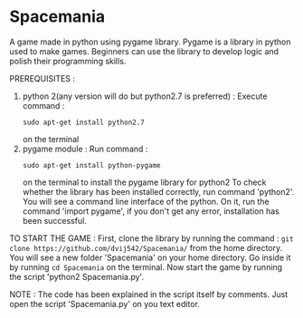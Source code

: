 # Spacemania
A game made in python using pygame library.
Pygame is a library in python used to make games. Beginners can use the library to develop logic
and polish their programming skills.

PREREQUISITES :
1. python 2(any version will do but python2.7 is preferred) :
    Execute command : 
    ```
    sudo apt-get install python2.7
    ```
    on the terminal
2. pygame module : 
    Run command : 
    ```
    sudo apt-get install python-pygame
    ```
    on the terminal to install the pygame library for python2
    To check whether the library has been installed correctly, run command 'python2'. You will see a command line interface of the python. On it, run the command 'import pygame', if you don't get any error, installation has been successful.
    
TO START THE GAME :
    First, clone the library by running the command : 
    ```
    git clone https://github.com/dvij542/Spacemania/
    ```
    from the home directory.
    You will see a new folder 'Spacemania' on your home directory. Go inside it by running 
    ```
    cd Spacemania
    ```
    on the terminal.
    Now start the game by running the script 'python2 Spacemania.py'.
    
NOTE : The code has been explained in the script itself by comments. Just open the script 'Spacemania.py' on you text editor.
  
